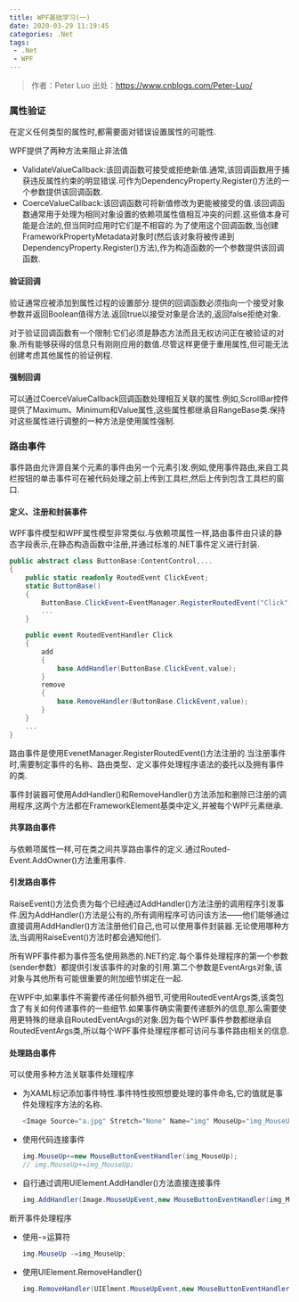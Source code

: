 ```yaml
---
title: WPF基础学习(一)
date: 2020-03-29 11:19:45
categories: .Net
tags:
 - .Net
 - WPF
---
```

> 作者：Peter Luo 出处：https://www.cnblogs.com/Peter-Luo/

### 属性验证

在定义任何类型的属性时,都需要面对错误设置属性的可能性.
<!--more-->

WPF提供了两种方法来阻止非法值

* ValidateValueCallback:该回调函数可接受或拒绝新值.通常,该回调函数用于捕获违反属性约束的明显错误.可作为DependencyProperty.Register()方法的一个参数提供该回调函数.
* CoerceValueCallback:该回调函数可将新值修改为更能被接受的值.该回调函数通常用于处理为相同对象设置的依赖项属性值相互冲突的问题.这些值本身可能是合法的,但当同时应用时它们是不相容的.为了使用这个回调函数,当创建FrameworkPropertyMetadata对象时(然后该对象将被传递到DependencyProperty.Register()方法),作为构造函数的一个参数提供该回调函数.

#### 验证回调

验证通常应被添加到属性过程的设置部分.提供的回调函数必须指向一个接受对象参数并返回Boolean值得方法.返回true以接受对象是合法的,返回false拒绝对象.

对于验证回调函数有一个限制:它们必须是静态方法而且无权访问正在被验证的对象.所有能够获得的信息只有刚刚应用的数值.尽管这样更便于重用属性,但可能无法创建考虑其他属性的验证例程.

#### 强制回调

可以通过CoerceValueCallback回调函数处理相互关联的属性.例如,ScrollBar控件提供了Maximum、Minimum和Value属性,这些属性都继承自RangeBase类.保持对这些属性进行调整的一种方法是使用属性强制.

### 路由事件

事件路由允许源自某个元素的事件由另一个元素引发.例如,使用事件路由,来自工具栏按钮的单击事件可在被代码处理之前上传到工具栏,然后上传到包含工具栏的窗口.

#### 定义、注册和封装事件

WPF事件模型和WPF属性模型非常类似.与依赖项属性一样,路由事件由只读的静态字段表示,在静态构造函数中注册,并通过标准的.NET事件定义进行封装.

```cs
public abstract class ButtonBase:ContentControl,...
{
    public static readonly RoutedEvent ClickEvent;
    static ButtonBase()
    {
        ButtonBase.ClickEvent=EventManager.RegisterRoutedEvent("Click",RoutingStrategy.Bubble,typeof(RoutedEventHandler),typeof(ButtonBase));
        ...
    }

    public event RoutedEventHandler Click
    {
        add
        {
            base.AddHandler(ButtonBase.ClickEvent,value);
        }
        remove
        {
            base.RemoveHandler(ButtonBase.ClickEvent,value);
        }
    }
    ...
}
```

路由事件是使用EvenetManager.RegisterRoutedEvent()方法注册的.当注册事件时,需要制定事件的名称、路由类型、定义事件处理程序语法的委托以及拥有事件的类.

事件封装器可使用AddHandler()和RemoveHandler()方法添加和删除已注册的调用程序,这两个方法都在FrameworkElement基类中定义,并被每个WPF元素继承.

#### 共享路由事件

与依赖项属性一样,可在类之间共享路由事件的定义.通过Routed-Event.AddOwner()方法重用事件.

#### 引发路由事件

RaiseEvent()方法负责为每个已经通过AddHandler()方法注册的调用程序引发事件.因为AddHandler()方法是公有的,所有调用程序可访问该方法——他们能够通过直接调用AddHandler()方法注册他们自己,也可以使用事件封装器.无论使用哪种方法,当调用RaiseEvent()方法时都会通知他们.

所有WPF事件都为事件签名使用熟悉的.NET约定.每个事件处理程序的第一个参数(sender参数）都提供引发该事件的对象的引用.第二个参数是EventArgs对象,该对象与其他所有可能很重要的附加细节绑定在一起.

在WPF中,如果事件不需要传递任何额外细节,可使用RoutedEventArgs类,该类包含了有关如何传递事件的一些细节.如果事件确实需要传递额外的信息,那么需要使用更特殊的继承自RoutedEventArgs的对象.因为每个WPF事件参数都继承自RoutedEventArgs类,所以每个WPF事件处理程序都可访问与事件路由相关的信息.

#### 处理路由事件

可以使用多种方法关联事件处理程序

* 为XAML标记添加事件特性.事件特性按照想要处理的事件命名,它的值就是事件处理程序方法的名称.

    ```cs
    <Image Source="a.jpg" Stretch="None" Name="img" MouseUp="img_MouseUp" />
    ```

* 使用代码连接事件

    ```cs
    img.MouseUp+=new MouseButtonEventHandler(img_MouseUp);
    // img.MouseUp+=img_MouseUp;
    ```

* 自行通过调用UIElement.AddHandler()方法直接连接事件

    ```cs
    img.AddHandler(Image.MouseUpEvent,new MouseButtonEventHandler(img_MouseUp));
    ```

断开事件处理程序

* 使用-=运算符

    ```cs
    img.MouseUp -=img_MouseUp;
    ```

* 使用UIElement.RemoveHandler()

    ```cs
    img.RemoveHandler(UIElment.MouseUpEvent,new MouseButtonEventHandler(img_MouseUp));
    ```
